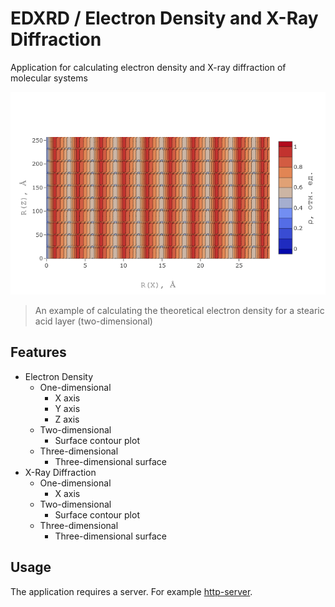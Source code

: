 # EDXRD / Electron Density and X-Ray Diffraction
Application for calculating electron density and X-ray diffraction of molecular systems

![An example of calculating the theoretical electron density for a stearic acid layer (two-dimensional) ](sa.png)
> An example of calculating the theoretical electron density for a stearic acid layer (two-dimensional) 

## Features
* Electron Density
    * One-dimensional
        * X axis 
        * Y axis 
        * Z axis 
    * Two-dimensional
        * Surface contour plot 
    * Three-dimensional 
        * Three-dimensional surface
* X-Ray Diffraction
    * One-dimensional
        * X axis
    * Two-dimensional
        * Surface contour plot 
    * Three-dimensional 
        * Three-dimensional surface

## Usage
The application requires a server. For example [http-server](https://github.com/http-party/http-server).
